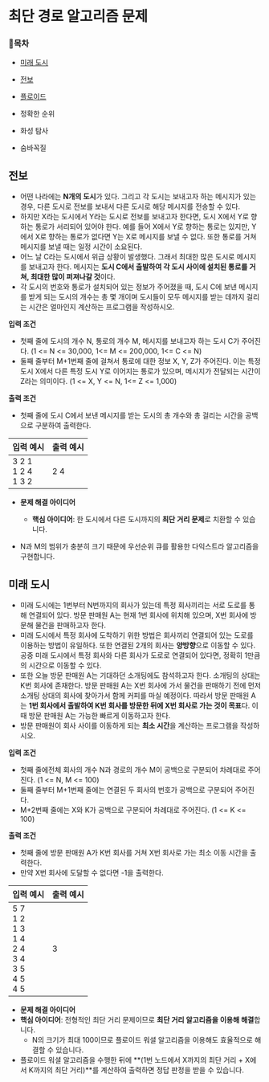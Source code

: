 # 최단 경로 알고리즘 문제 

### 📝목차

- [미래 도시](미래-도시)

- [전보](#전보)

- [플로이드](https://www.acmicpc.net/problem/11404)

- 정확한 순위

- 화성 탐사

- 숨바꼭질

  

 ## 전보

- 어떤 나라에는 **N개의 도시**가 있다. 그리고 각 도시는 보내고자 하는 메시지가 있는 경우, 다른 도시로 전보를 보내서 다른 도시로 해당 메시지를 전송할 수 있다.
- 하지만 X라는 도시에서 Y라는 도시로 전보를 보내고자 한다면, 도시 X에서 Y로 향하는 통로가 서리되어 있어야 한다. 예를 들어 X에서 Y로 향하는 통로는 있지만, Y에서 X로 향하는 통로가 없다면 Y는 X로 메시지를 보낼 수 없다. 또한 통로를 거쳐 메시지를 보낼 때는 일정 시간이 소요된다.
- 어느 날 C라는 도시에서 위급 상황이 발생했다. 그래서 최대한 많은 도시로 메시지를 보내고자 한다. 메시지는 **도시 C에서 출발하여 각 도시 사이에 설치된 통로를 거쳐, 최대한 많이 퍼져나갈 것**이다.
- 각 도시의 번호와 통로가 설치되어 있는 정보가 주어졌을 때, 도시 C에 보낸 메시지를 받게 되는 도시의 개수는 총 몇 개이며 도시들이 모두 메시지를 받는 데까지 걸리는 시간은 얼마인지 계산하는 프로그램을 작성하시오.

**입력 조건**

- 첫째 줄에 도시의 개수 N, 통로의 개수 M, 메시지를 보내고자 하는 도시 C가 주어진다.
  (1 <= N <= 30,000, 1<= M <= 200,000, 1<= C <= N)
- 둘째 줄부터 M+1번째 줄에 걸쳐서 통로에 대한 정보 X, Y, Z가 주어진다. 이는 특정 도시 X에서 다른 특정 도시 Y로 이어지는 통로가 있으며, 메시지가 전달되는 시간이 Z라는 의미이다.
  (1 <= X, Y <= N, 1<= Z <= 1,000)

**출력 조건**

- 첫째 줄에 도시 C에서 보낸 메시지를 받는 도시의 총 개수와 총 걸리는 시간을 공백으로 구분하여 출력한다.

| 입력 예시                   | 출력 예시 |
| --------------------------- | --------- |
| 3 2 1<br />1 2 4<br />1 3 2 | 2 4       |

- **문제 해결 아이디어**

  - **핵심 아이디어**: 한 도시에서 다른 도시까지의 **최단 거리 문제**로 치환할 수 있습니다.
- N과 M의 범위가 충분히 크기 때문에 우선순위 큐를 활용한 다익스트라 알고리즘을 구현합니다.

## 미래 도시

- 미래 도시에는 1번부터 N번까지의 회사가 있는데 특정 회사끼리는 서로 도로를 통해 연결되어 있다. 방문 판매원 A는 현재 1번 회사에 위치해 있으며, X번 회사에 방문해 물건을 판매하고자 한다.
- 미래 도시에서 특정 회사에 도착하기 위한 방법은 회사끼리 연결되어 있는 도로를 이용하는 방법이 유일하다. 또한 연결된 2개의 회사는 **양방향**으로 이동할 수 있다. 공중 미래 도시에서 특정 회사와 다른 회사가 도로로 연결되어 있다면, 정확히 1만큼의 시간으로 이동할 수 있다.
- 또한 오늘 방문 판매원 A는 기대하던 소개팅에도 참석하고자 한다. 소개팅의 상대는 K번 회사에 존재한다. 방문 판매원 A는 X번 회사에 가서 물건을 판매하기 전에 먼저 소개팅 상대의 회사에 찾아가서 함께 커피를 마실 예정이다. 따라서 방문 판매원 A는 **1번 회사에서 출발하여 K번 회사를 방문한 뒤에 X번 회사로 가는 것이 목표**다. 이때 방문 판매원 A는 가능한 빠르게 이동하고자 한다.
- 방문 판매원이 회사 사이를 이동하게 되는 **최소 시간**을 계산하는 프로그램을 작성하시오.

**입력 조건**

- 첫째 줄에전체 회사의 개수 N과 경로의 개수 M이 공백으로 구분되어 차례대로 주어진다.
  (1 <= N, M <= 100)
- 둘째 줄부터 M+1번째 줄에는 연결된 두 회사의 번호가 공백으로 구분되어 주어진다.
- M+2번째 줄에는 X와 K가 공백으로 구분되어 차례대로 주어진다.  (1 <= K <= 100)

**출력 조건**

- 첫째 줄에 방문 판매원 A가 K번 회사를 거쳐 X번 회사로 가는 최소 이동 시간을 출력한다.
- 만약 X번 회사에 도달할 수 없다면 -1을 출력한다.

| 입력 예시                                                    | 출력 예시 |
| ------------------------------------------------------------ | --------- |
| 5 7 <br />1 2<br />1 3<br />1 4<br />2 4<br />3 4<br />3 5<br />4 5<br />4 5 | 3         |

- **문제 해결 아이디어**
- **핵심 아이디어**: 전형적인 최단 거리 문제이므로 **최단 거리 알고리즘을 이용해 해결**합니다.
  - N의 크기가 최대 100이므로 플로이드 워셜 알고리즘을 이용해도 효율적으로 해결할 수 있습니다.
- 플로이드 워셜 알고리즘을 수행한 뒤에 **(1번 노드에서 X까지의 최단 거리  + X에서 K까지의 최단 거리)**를 계산하여 출력하면 정답 판정을 받을 수 있습니다.

